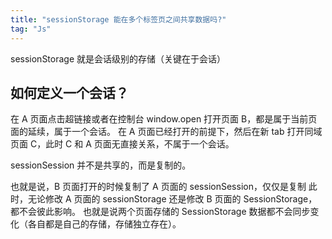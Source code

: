 ```yaml
---
title: "sessionStorage 能在多个标签页之间共享数据吗?"
tag: "Js"
---
```


sessionStorage 就是会话级别的存储（关键在于会话）

## 如何定义一个会话？

在 A 页面点击超链接或者在控制台 window.open 打开页面 B，都是属于当前页面的延续，属于一个会话。 在 A 页面已经打开的前提下，然后在新 tab 打开同域页面 C，此时 C 和 A 页面无直接关系，不属于一个会话。

sessionSession 并不是共享的，而是复制的。

也就是说，B 页面打开的时候复制了 A 页面的 sessionSession，仅仅是复制 此时，无论修改 A 页面的 sessionStorage 还是修改 B 页面的 SessionStorage，都不会彼此影响。 也就是说两个页面存储的 SessionStorage 数据都不会同步变化（各自都是自己的存储，存储独立存在）。
